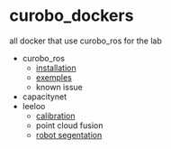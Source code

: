 # curobo_dockers
all docker that use curobo_ros for the lab

- curobo_ros
    - [installation](doc/curobo_ros/installation.md)
    - [exemples](doc/curobo_ros/exemples.md)
    - known issue
- capacitynet
- leeloo
    - [calibration]()
    - point cloud fusion
    - [robot segentation](doc/leeloo/robot_segmentation.md)
    
